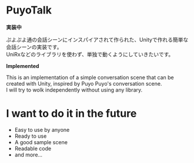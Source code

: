 PuyoTalk
===

**実装中**

ぷよぷよ通の会話シーンにインスパイアされて作られた、Unityで作れる簡単な会話シーンの実装です。<br/>
UniRxなどのライブラリを使わず、単独で動くようにしていきたいです。

**Implemented** 

This is an implementation of a simple conversation scene that can be created with Unity, inspired by Puyo Puyo's conversation scene.<br/>
I will try to wolk independently without using any library.

# I want to do it in the future
- Easy to use by anyone
- Ready to use
- A good sample scene
- Readable code
- and more...